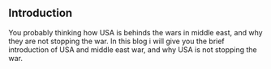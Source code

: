 ## Introduction

You probably thinking how USA is behinds the wars in middle east, and why they are not stopping the war. In this blog i will give you the brief introduction of USA and middle east war, and why USA is not stopping the war.
